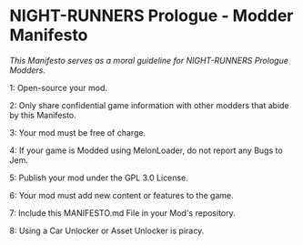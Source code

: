 # NIGHT-RUNNERS Prologue - Modder Manifesto

*This Manifesto serves as a moral guideline for NIGHT-RUNNERS Prologue Modders.*

1: Open-source your mod.

2: Only share confidential game information with other modders that abide by this Manifesto.

3: Your mod must be free of charge.

4: If your game is Modded using MelonLoader, do not report any Bugs to Jem.

5: Publish your mod under the GPL 3.0 License.

6: Your mod must add new content or features to the game.

7: Include this MANIFESTO.md File in your Mod's repository.

8: Using a Car Unlocker or Asset Unlocker is piracy.
